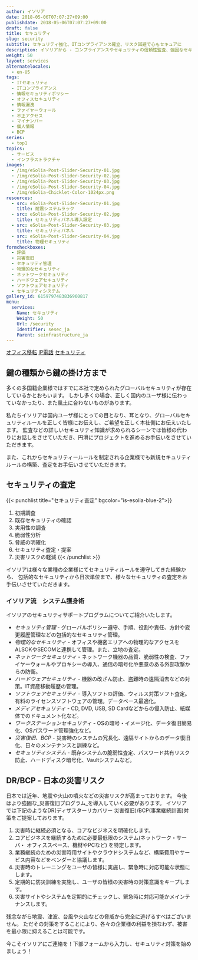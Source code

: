 ```yaml
---
author: イソリア
date: 2018-05-06T07:07:27+09:00
publishdate: 2018-05-06T07:07:27+09:00
draft: false
title: セキュリティ
slug: security
subtitle: セキュリティ強化、ITコンプライアンス確立、リスク回避で心もセキュアに
description: イソリアから - コンプライアンスやセキュリティの信頼性監査、強固なセキュリティをソフト＆ハードにて実装。システムも心もセキュアに。
weight: 50
layout: services
alternatelocales:
  - en-US
tags:
  - ITセキュリティ
  - ITコンプライアンス
  - 情報セキュリティポリシー
  - オフィスセキュリティ
  - 情報漏洩
  - ファイヤーウォール
  - 不正アクセス
  - マイナンバー
  - 個人情報
  - BCP
series:
  - top1
topics:
  - サービス
  - インフラストラクチャ
images:
  - /img/eSolia-Post-Slider-Security-01.jpg
  - /img/eSolia-Post-Slider-Security-02.jpg
  - /img/eSolia-Post-Slider-Security-03.jpg
  - /img/eSolia-Post-Slider-Security-04.jpg  
  - /img/eSolia-Chicklet-Color-1024px.png
resources:
  - src: eSolia-Post-Slider-Security-01.jpg
    title: 耐震システムラック
  - src: eSolia-Post-Slider-Security-02.jpg
    title: セキュリティパネル導入設定
  - src: eSolia-Post-Slider-Security-03.jpg
    title: セキュリティパネル
  - src: eSolia-Post-Slider-Security-04.jpg 
    title: 物理セキュリティ
formcheckboxes:
  - 評価
  - 災害復旧
  - セキュリティ管理
  - 物理的なセキュリティ
  - ネットワークセキュリティ
  - ハードウェアセキュリティ
  - ソフトウェアセキュリティ
  - セキュリティシステム
gallery_id: 6159797483836960817
menu:
  services:
    Name: セキュリティ
    Weight: 50
    Url: /security
    Identifier: sesec_ja
    Parent: seinfrastructure_ja
---
```


<div class="buttons has-addons is-hidden-tablet">
  <a class="button" href="/infrastructure"><span class="icon"><i class="fas fa-anchor"></i></span></a>
  <a class="button" href="/office-moves">オフィス移転</a>
  <a class="button" href="/telephone">IP電話</a>
  <a class="button is-active" href="/security">セキュリティ</a>
</div>

## 鍵の種類から鍵の掛け方まで

多くの多国籍企業様ではすでに本社で定められたグローバルセキュリティが存在しているかとおもいます。
しかし多くの場合、正しく国内のユーザ様に伝わっていなかったり、また風土に合わないものがあります。

私たちイソリアは国内ユーザ様にとっての目となり、耳となり、グローバルセキュリティルールを正しく皆様にお伝えし、ご希望を正しく本社側にお伝えいたします。
監査などの詳しいセキュリティ知識が求められるシーンでは皆様の代わりにお話しをさせていただき、円滑にプロジェクトを進めるお手伝いをさせていただきます。

また、これからセキュリティールールを制定される企業様でも新規セキュリティルールの構築、査定をお手伝いさせていただきます。

## セキュリティの査定

{{< punchlist title="セキュリティ査定" bgcolor="is-esolia-blue-2">}}
1. 初期調査
1. 既存セキュリティの確認
1. 実用性の調査
1. 脆弱性分析
1. 脅威の明確化
1. セキュリティ査定・提案
1. 災害リスクの軽減
{{< /punchlist >}}

イソリアは様々な業種の企業様にてセキュリティルールを遵守してきた経験から、
包括的なセキュリティから日次単位まで、様々なセキュリティの査定をお手伝いさせていただきます。

### イソリア流　システム護身術

イソリアのセキュリティサポートプログラムについてご紹介いたします。

* _セキュリティ管理_ - グローバルポリシー遵守、手順、役割や責任、方針や変更履歴管理などの包括的なセキュリティ管理。
* _物理的なセキュリティ_ - オフィスや機密エリアへの物理的なアクセスをALSOKやSECOMと連携して管理。また、立地の査定。
* _ネットワークセキュリティ_ - ネットワーク機器の品質、脆弱性の検査、ファイヤーウォールやプロキシーの導入、通信の暗号化や悪意のある外部攻撃からの防衛。
* _ハードウェアセキュリティ_ - 機器の改ざん防止、盗難時の遠隔消去などの対策。IT資産移動履歴の管理。
* _ソフトウェアセキュリティ_ - 導入ソフトの評価、ウィルス対策ソフト査定。有料のライセンスソフトウェアの管理。データベース最適化。
* _メディアセキュリティ_ - CD, DVD, USB, SD Cardなどからの侵入防止、紙媒体でのドキュメント化など。
* _ワークステーションセキュリティ_ - OSの暗号・イメージ化、データ復旧簡易化、OSパスワード管理強化など。
* _災害復旧、BCP_ - 災害時のシステムの冗長化、遠隔サイトからのデータ復旧化、日々のメンテナンスと訓練など。
* _セキュリティシステム_ - 既存システムの脆弱性査定、パスワード共有リスク防止、ハードディスク暗号化、Vaultシステムなど。

## DR/BCP - 日本の災害リスク

日本では近年、地震や火山の噴火などの災害リスクが高まっております。
今後はより強固な_災害復旧プログラム_を導入していく必要があります。
イソリアでは下記のようなDR(ディザスターリカバリー 災害復旧)/BCP(事業継続計画)対策をご提案しております。

1. 災害時に継続必須となる、コアなビジネスを明確化します。
1. コアビジネスを継続するために必要最低限のシステム(ネットワーク・サーバ・ オフィススペース、機材やPCなど) を特定します。
1. 業務継続のための災害時用サイトやクラウドシステムなど、構築費用やサービス内容などをベンダーと協議します。
1. 災害時のトレーニングをユーザの皆様に実施し、緊急時に対応可能な状態にします。
1. 定期的に防災訓練を実施し、ユーザの皆様の災害時の対策意識をキープします。
1. 災害サイトやシステムを定期的にチェックし、緊急時に対応可能かメインテナンスします。

残念ながら地震、津波、台風や火山などの脅威から完全に逃げるすべはございません。
ただその対策をすることにより、各々の企業様の利益を損なわず、被害を最小限に抑えることは可能です。

今こそイソリアにご連絡を！下部フォームから入力し、セキュリティ対策を始めましょう！
